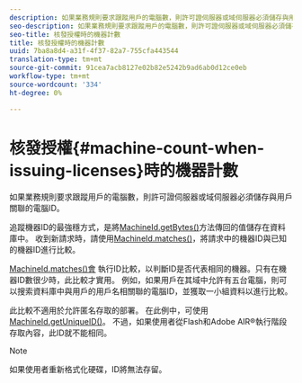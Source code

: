 ```yaml
---
description: 如果業務規則要求跟蹤用戶的電腦數，則許可證伺服器或域伺服器必須儲存與用戶關聯的電腦ID。
seo-description: 如果業務規則要求跟蹤用戶的電腦數，則許可證伺服器或域伺服器必須儲存與用戶關聯的電腦ID。
seo-title: 核發授權時的機器計數
title: 核發授權時的機器計數
uuid: 7ba8a8d4-a31f-4f37-82a7-755cfa443544
translation-type: tm+mt
source-git-commit: 91cea7acb8127e02b82e5242b9ad6ab0d12ce0eb
workflow-type: tm+mt
source-wordcount: '334'
ht-degree: 0%

---
```



# 核發授權{#machine-count-when-issuing-licenses}時的機器計數

如果業務規則要求跟蹤用戶的電腦數，則許可證伺服器或域伺服器必須儲存與用戶關聯的電腦ID。

追蹤機器ID的最強穩方式，是將[MachineId.getBytes()](https://help.adobe.com/en_US/primetime/api/drm-apis/server/javadocs-flashaccess-pro/com/adobe/flashaccess/sdk/cert/MachineId.html#getBytes())方法傳回的值儲存在資料庫中。 收到新請求時，請使用[MachineId.matches()](https://help.adobe.com/en_US/primetime/api/drm-apis/server/javadocs-flashaccess-pro/com/adobe/flashaccess/sdk/cert/MachineId.html#matches(com.adobe.flashaccess.sdk.cert.MachineId))，將請求中的機器ID與已知的機器ID進行比較。

[MachineId.matches()會](https://help.adobe.com/en_US/primetime/api/drm-apis/server/javadocs-flashaccess-pro/com/adobe/flashaccess/sdk/cert/MachineId.html#matches(com.adobe.flashaccess.sdk.cert.MachineId)) 執行ID比較，以判斷ID是否代表相同的機器。只有在機器ID數很少時，此比較才實用。 例如，如果用戶在其域中允許有五台電腦，則可以搜索資料庫中與用戶的用戶名相關聯的電腦ID，並獲取一小組資料以進行比較。

此比較不適用於允許匿名存取的部署。 在此例中，可使用[MachineId.getUniqueID()](https://help.adobe.com/en_US/primetime/api/drm-apis/server/javadocs-flashaccess-pro/com/adobe/flashaccess/sdk/cert/MachineId.html#getUniqueId())。 不過，如果使用者從Flash和Adobe AIR®執行階段存取內容，此ID就不能相同。

>[!NOTE]
>
>如果使用者重新格式化硬碟，ID將無法存留。
